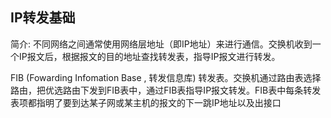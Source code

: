 ## IP转发基础

简介: 不同网络之间通常使用网络层地址（即IP地址）来进行通信。交换机收到一个IP报文后，根据报文的目的地址查找转发表，指导IP报文进行转发。 

FIB (Fowarding Infomation Base  , 转发信息库)   转发表。交换机通过路由表选择路由，把优选路由下发到FIB表中，通过FIB表指导IP报文转发。FIB表中每条转发表项都指明了要到达某子网或某主机的报文的下一跳IP地址以及出接口 

